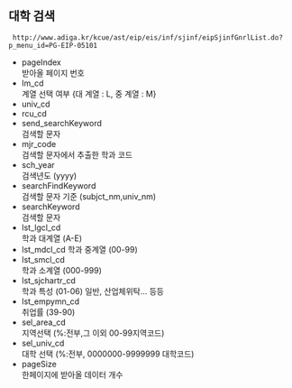 
대학 검색
---

```
 http://www.adiga.kr/kcue/ast/eip/eis/inf/sjinf/eipSjinfGnrlList.do?p_menu_id=PG-EIP-05101
```
- pageIndex
<br>받아올 페이지 번호
- lm_cd
<br>계열 선택 여부 {대 계열 : L, 중 계열 : M}
- univ_cd
- rcu_cd
- send_searchKeyword
<br>검색할 문자
- mjr_code
<br>검색할 문자에서 추출한 학과 코드
- sch_year
<br>검색년도 (yyyy)
- searchFindKeyword
<br>검색할 문자 기준 (subjct_nm,univ_nm)
- searchKeyword
<br>검색할 문자
- lst_lgcl_cd
<br>학과 대계열 (A-E)
- lst_mdcl_cd
학과 중계열 (00-99)
- lst_smcl_cd
<br>학과 소계열 (000-999)
- lst_sjchartr_cd
<br>학과 특성 (01-06) 일반, 산업체위탁... 등등
- lst_empymn_cd
<br>취업률 (39-90)
- sel_area_cd
<br>지역선택 (%:전부,그 이외 00-99지역코드)
- sel_univ_cd
<br>대학 선택 (%:전부, 0000000-9999999 대학코드)
- pageSize
<br>한페이지에 받아올 데이터 개수